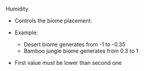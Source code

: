 Humidity

* Controls the biome placement.


* Example:
  * Desert biome generates from -1 to -0.35
  * Bamboo jungle biome generates from 0.3 to 1
  

* First value must be lower than second one